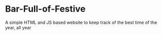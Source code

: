 # Bar-Full-of-Festive
A simple HTML and JS based website to keep track of the best time of the year, all year
